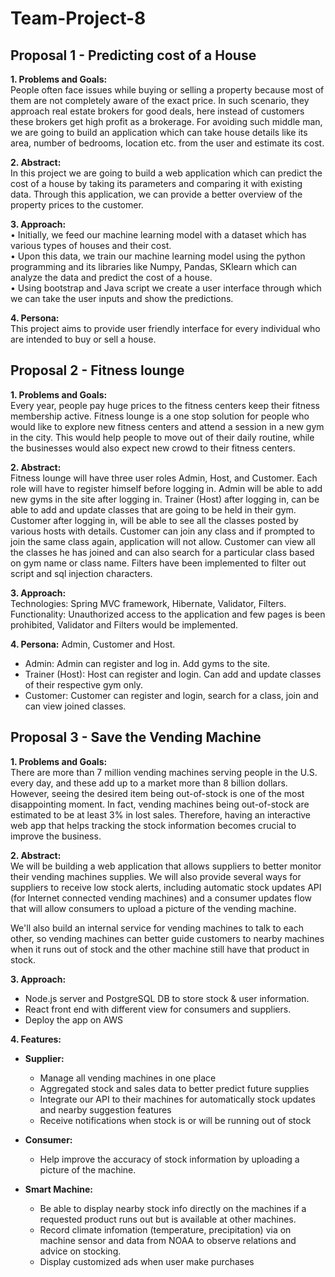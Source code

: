 # Team-Project-8

## Proposal 1 - Predicting cost of a House
**1.	Problems and Goals:** <br />
People often face issues while buying or selling a property because most of them are not completely aware of the exact price. In such scenario, they approach real estate brokers for good deals, here instead of customers these brokers get high profit as a brokerage. For avoiding such middle man, we are going to build an application which can take house details like its area, number of bedrooms, location etc. from the user and estimate its cost.  

**2.	Abstract:** <br />
In this project we are going to build a web application which can predict the cost of a house by taking its parameters and comparing it with existing data. Through this application, we can provide a better overview of the property prices to the customer.

**3.	Approach:** <br />
•	Initially, we feed our machine learning model with a dataset which has various types of houses and their cost.<br />
•	Upon this data, we train our machine learning model using the python programming and its libraries like Numpy, Pandas, SKlearn which can analyze the data and predict the cost of a house.<br />
•	Using bootstrap and Java script we create a user interface through which we can take the user inputs and show the predictions. 
    
**4.	Persona:** <br />
This project aims to provide user friendly interface for every individual who are intended to buy or sell a house.






## Proposal 2 - Fitness lounge
**1.	Problems and Goals:** <br />
Every year, people pay huge prices to the fitness centers keep their fitness membership active. Fitness lounge is a one stop solution for people who would like to explore new fitness centers and attend a session in a new gym in the city. This would help people to move out of their daily routine, while the businesses would also expect new crowd to their fitness centers. 

**2.	Abstract:** <br />
Fitness lounge will have three user roles Admin, Host, and Customer. Each role will have to register himself before logging in. Admin will be able to add new gyms in the site after logging in. Trainer (Host) after logging in, can be able to add and update classes that are going to be held in their gym. Customer after logging in, will be able to see all the classes posted by various hosts with details. Customer can join any class and if prompted to join the same class again, application will not allow. Customer can view all the classes he has joined and can also search for a particular class based on gym name or class name. Filters have been implemented to filter out script and sql injection characters.

**3.	Approach:** <br />
Technologies: Spring MVC framework, Hibernate, Validator, Filters.<br />
Functionality: Unauthorized access to the application and few pages is been prohibited, Validator and Filters would be implemented.
    
**4.	Persona:**  Admin, Customer and Host.<br />
- Admin: Admin can register and log in. Add gyms to the site.<br />
- Trainer (Host):  Host can register and login. Can add and update classes of their respective gym only.<br />
- Customer: Customer can register and login, search for a class, join and can view joined classes.

        
        
## Proposal 3 - Save the Vending Machine 
**1.	Problems and Goals:**<br />
There are more than 7 million vending machines serving people in the U.S. every day, and these add up to a market more than 8 billion dollars. However, seeing the desired item being out-of-stock is one of the most disappointing moment. In fact, vending machines being out-of-stock are estimated to be at least 3% in lost sales. Therefore, having an interactive web app that helps tracking the stock information becomes crucial to improve the business.

**2.	Abstract:** <br />
We will be building a web application that allows suppliers to better monitor their vending machines supplies. We will also provide several ways for suppliers to receive low stock alerts, including automatic stock updates API (for Internet connected vending machines) and a consumer updates flow that will allow consumers to upload a picture of the vending machine.

We'll also build an internal service for vending machines to talk to each other, so vending machines can better guide customers to nearby machines when it runs out of stock and the other machine still have that product in stock. 

**3.	Approach:** <br />
- Node.js server and PostgreSQL DB to store stock & user information.
- React front end with different view for consumers and suppliers.
- Deploy the app on AWS


**4.	Features:**  <br />
- **Supplier:** 
  - Manage all vending machines in one place
  - Aggregated stock and sales data to better predict future supplies
  - Integrate our API to their machines for automatically stock updates and nearby suggestion features
  - Receive notifications when stock is or will be running out of stock

- **Consumer:** 
  - Help improve the accuracy of stock information by uploading a picture of the machine.

- **Smart Machine:**
  - Be able to display nearby stock info directly on the machines if a requested product runs out but is available at other machines. 
  - Record climate infomation (temperature, precipitation) via on machine sensor and data from NOAA to observe relations and advice on stocking. 
  - Display customized ads when user make purchases
